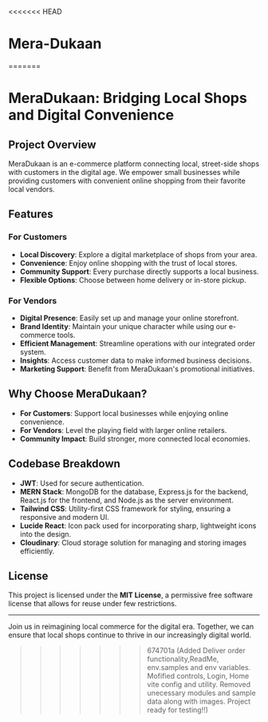 <<<<<<< HEAD
# Mera-Dukaan
=======
# MeraDukaan: Bridging Local Shops and Digital Convenience

## Project Overview

MeraDukaan is an e-commerce platform connecting local, street-side shops with customers in the digital age. We empower small businesses while providing customers with convenient online shopping from their favorite local vendors.

## Features

### For Customers

- **Local Discovery**: Explore a digital marketplace of shops from your area.
- **Convenience**: Enjoy online shopping with the trust of local stores.
- **Community Support**: Every purchase directly supports a local business.
- **Flexible Options**: Choose between home delivery or in-store pickup.

### For Vendors

- **Digital Presence**: Easily set up and manage your online storefront.
- **Brand Identity**: Maintain your unique character while using our e-commerce tools.
- **Efficient Management**: Streamline operations with our integrated order system.
- **Insights**: Access customer data to make informed business decisions.
- **Marketing Support**: Benefit from MeraDukaan's promotional initiatives.

## Why Choose MeraDukaan?

- **For Customers**: Support local businesses while enjoying online convenience.
- **For Vendors**: Level the playing field with larger online retailers.
- **Community Impact**: Build stronger, more connected local economies.

## Codebase Breakdown

- **JWT**: Used for secure authentication.
- **MERN Stack**: MongoDB for the database, Express.js for the backend, React.js for the frontend, and Node.js as the server environment.
- **Tailwind CSS**: Utility-first CSS framework for styling, ensuring a responsive and modern UI.
- **Lucide React**: Icon pack used for incorporating sharp, lightweight icons into the design.
- **Cloudinary**: Cloud storage solution for managing and storing images efficiently.

## License

This project is licensed under the **MIT License**, a permissive free software license that allows for reuse under few restrictions.

---

Join us in reimagining local commerce for the digital era. Together, we can ensure that local shops continue to thrive in our increasingly digital world.
>>>>>>> 674701a (Added Deliver order functionality,ReadMe, env.samples and env variables. Mofified controls, Login, Home vite config and utility. Removed unecessary modules and sample data along with images. Project ready for testing!!)
